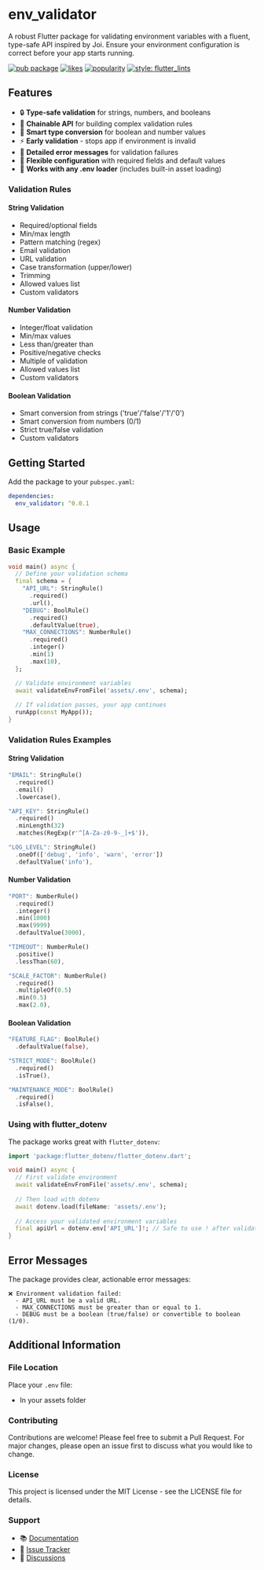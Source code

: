 <!--
This README describes the package. If you publish this package to pub.dev,
this README's contents appear on the landing page for your package.

For information about how to write a good package README, see the guide for
[writing package pages](https://dart.dev/tools/pub/writing-package-pages).

For general information about developing packages, see the Dart guide for
[creating packages](https://dart.dev/guides/libraries/create-packages)
and the Flutter guide for
[developing packages and plugins](https://flutter.dev/to/develop-packages).
-->

# env_validator

A robust Flutter package for validating environment variables with a fluent, type-safe API inspired by Joi. Ensure your environment configuration is correct before your app starts running.

[![pub package](https://img.shields.io/pub/v/env_validator.svg)](https://pub.dev/packages/env_validator)
[![likes](https://img.shields.io/pub/likes/env_validator)](https://pub.dev/packages/env_validator/score)
[![popularity](https://img.shields.io/pub/popularity/env_validator)](https://pub.dev/packages/env_validator/score)
[![style: flutter_lints](https://img.shields.io/badge/style-flutter_lints-blue)](https://pub.dev/packages/flutter_lints)

## Features

- 🔒 **Type-safe validation** for strings, numbers, and booleans
- 🔗 **Chainable API** for building complex validation rules
- 🎯 **Smart type conversion** for boolean and number values
- ⚡ **Early validation** - stops app if environment is invalid
- 📝 **Detailed error messages** for validation failures
- 🎨 **Flexible configuration** with required fields and default values
- 🔄 **Works with any .env loader** (includes built-in asset loading)

### Validation Rules

#### String Validation
- Required/optional fields
- Min/max length
- Pattern matching (regex)
- Email validation
- URL validation
- Case transformation (upper/lower)
- Trimming
- Allowed values list
- Custom validators

#### Number Validation
- Integer/float validation
- Min/max values
- Less than/greater than
- Positive/negative checks
- Multiple of validation
- Allowed values list
- Custom validators

#### Boolean Validation
- Smart conversion from strings ('true'/'false'/'1'/'0')
- Smart conversion from numbers (0/1)
- Strict true/false validation
- Custom validators

## Getting Started

Add the package to your `pubspec.yaml`:

```yaml
dependencies:
  env_validator: ^0.0.1
```

## Usage

### Basic Example

```dart
void main() async {
  // Define your validation schema
  final schema = {
    "API_URL": StringRule()
      .required()
      .url(),
    "DEBUG": BoolRule()
      .required()
      .defaultValue(true),
    "MAX_CONNECTIONS": NumberRule()
      .required()
      .integer()
      .min(1)
      .max(10),
  };

  // Validate environment variables
  await validateEnvFromFile('assets/.env', schema);
  
  // If validation passes, your app continues
  runApp(const MyApp());
}
```

### Validation Rules Examples

#### String Validation
```dart
"EMAIL": StringRule()
  .required()
  .email()
  .lowercase(),

"API_KEY": StringRule()
  .required()
  .minLength(32)
  .matches(RegExp(r'^[A-Za-z0-9-_]+$')),

"LOG_LEVEL": StringRule()
  .oneOf(['debug', 'info', 'warn', 'error'])
  .defaultValue('info'),
```

#### Number Validation
```dart
"PORT": NumberRule()
  .required()
  .integer()
  .min(1000)
  .max(9999)
  .defaultValue(3000),

"TIMEOUT": NumberRule()
  .positive()
  .lessThan(60),

"SCALE_FACTOR": NumberRule()
  .required()
  .multipleOf(0.5)
  .min(0.5)
  .max(2.0),
```

#### Boolean Validation
```dart
"FEATURE_FLAG": BoolRule()
  .defaultValue(false),

"STRICT_MODE": BoolRule()
  .required()
  .isTrue(),

"MAINTENANCE_MODE": BoolRule()
  .required()
  .isFalse(),
```

### Using with flutter_dotenv

The package works great with `flutter_dotenv`:

```dart
import 'package:flutter_dotenv/flutter_dotenv.dart';

void main() async {
  // First validate environment
  await validateEnvFromFile('assets/.env', schema);
  
  // Then load with dotenv
  await dotenv.load(fileName: 'assets/.env');
  
  // Access your validated environment variables
  final apiUrl = dotenv.env['API_URL']!; // Safe to use ! after validation
}
```

## Error Messages

The package provides clear, actionable error messages:

```
❌ Environment validation failed:
  - API_URL must be a valid URL.
  - MAX_CONNECTIONS must be greater than or equal to 1.
  - DEBUG must be a boolean (true/false) or convertible to boolean (1/0).
```

## Additional Information

### File Location
Place your `.env` file:
- In your assets folder

### Contributing
Contributions are welcome! Please feel free to submit a Pull Request. For major changes, please open an issue first to discuss what you would like to change.

### License
This project is licensed under the MIT License - see the LICENSE file for details.

### Support
- 📚 [Documentation](https://pub.dev/documentation/env_validator/latest/)
- 🐛 [Issue Tracker](https://github.com/Temesgenzewude/env_validator/issues)
- 💬 [Discussions](https://github.com/Temesgenzewude/env_validator/discussions)
